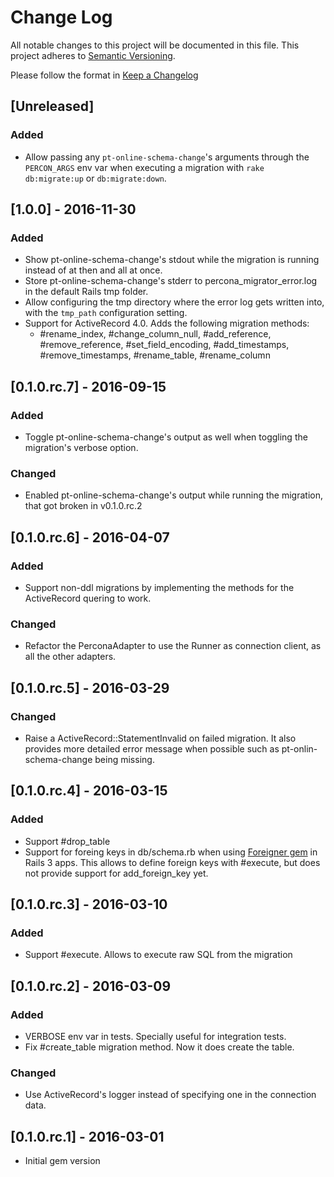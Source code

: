# Change Log
All notable changes to this project will be documented in this file.
This project adheres to [Semantic Versioning](http://semver.org/).

Please follow the format in [Keep a Changelog](http://keepachangelog.com/)

## [Unreleased]

### Added

- Allow passing any `pt-online-schema-change`'s arguments through the
   `PERCON_ARGS` env var when executing a migration with `rake db:migrate:up` or
   `db:migrate:down`.

## [1.0.0] - 2016-11-30

### Added

- Show pt-online-schema-change's stdout while the migration is running instead
    of at then and all at once.
- Store pt-online-schema-change's stderr to percona_migrator_error.log in the
    default Rails tmp folder.
- Allow configuring the tmp directory where the error log gets written into,
    with the `tmp_path` configuration setting.
- Support for ActiveRecord 4.0. Adds the following migration methods:
  - #rename_index, #change_column_null, #add_reference, #remove_reference,
    #set_field_encoding, #add_timestamps, #remove_timestamps, #rename_table,
    #rename_column

## [0.1.0.rc.7] - 2016-09-15

### Added

- Toggle pt-online-schema-change's output as well when toggling the migration's
    verbose option.

### Changed

- Enabled pt-online-schema-change's output while running the migration, that got
  broken in v0.1.0.rc.2

## [0.1.0.rc.6] - 2016-04-07

### Added

- Support non-ddl migrations by implementing the methods for the ActiveRecord
    quering to work.

### Changed

- Refactor the PerconaAdapter to use the Runner as connection client, as all the
    other adapters.

## [0.1.0.rc.5] - 2016-03-29

### Changed

- Raise a ActiveRecord::StatementInvalid on failed migration. It also provides
    more detailed error message when possible such as pt-onlin-schema-change
    being missing.

## [0.1.0.rc.4] - 2016-03-15

### Added

- Support #drop_table
- Support for foreing keys in db/schema.rb when using [Foreigner
gem](https://github.com/matthuhiggins/foreigner) in Rails 3 apps. This allows to
define foreign keys with #execute, but does not provide support for
add_foreign_key yet.

## [0.1.0.rc.3] - 2016-03-10

### Added

- Support #execute. Allows to execute raw SQL from the migration

## [0.1.0.rc.2] - 2016-03-09

### Added

- VERBOSE env var in tests. Specially useful for integration tests.
- Fix #create_table migration method. Now it does create the table.

### Changed

- Use ActiveRecord's logger instead of specifying one in the connection data.

## [0.1.0.rc.1] - 2016-03-01

- Initial gem version
